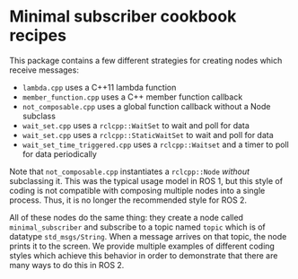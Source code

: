 # Minimal subscriber cookbook recipes

This package contains a few different strategies for creating nodes which receive messages:
 * `lambda.cpp` uses a C++11 lambda function
 * `member_function.cpp` uses a C++ member function callback
 * `not_composable.cpp` uses a global function callback without a Node subclass
 * `wait_set.cpp` uses a `rclcpp::WaitSet` to wait and poll for data 
 * `wait_set.cpp` uses a `rclcpp::StaticWaitSet` to wait and poll for data 
 * `wait_set_time_triggered.cpp` uses a `rclcpp::Waitset` and a timer to poll 
   for data periodically

Note that `not_composable.cpp` instantiates a `rclcpp::Node` _without_ subclassing it.
This was the typical usage model in ROS 1, but this style of coding is not compatible with composing multiple nodes into a single process.
Thus, it is no longer the recommended style for ROS 2.

All of these nodes do the same thing: they create a node called `minimal_subscriber` and subscribe to a topic named `topic` which is of datatype `std_msgs/String`.
When a message arrives on that topic, the node prints it to the screen.
We provide multiple examples of different coding styles which achieve this behavior in order to demonstrate that there are many ways to do this in ROS 2.
